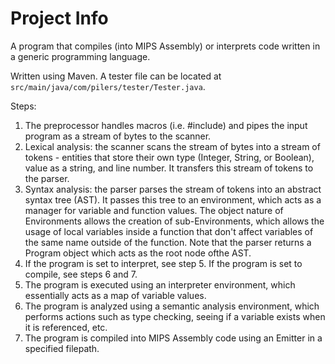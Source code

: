 # Project Info
A program that compiles (into MIPS Assembly) or interprets code written in a generic programming language.

Written using Maven. A tester file can be located at `src/main/java/com/pilers/tester/Tester.java`.

Steps:
1. The preprocessor handles macros (i.e. #include) and pipes the input program as a stream of bytes to the scanner.
2. Lexical analysis: the scanner scans the stream of bytes into a stream of tokens - entities that store their own type (Integer, String, or Boolean), value as a string, and line number. It transfers this stream of tokens to the parser.
3. Syntax analysis: the parser parses the stream of tokens into an abstract syntax tree (AST). It passes this tree to an environment, which acts as a manager for variable and function values. The object nature of Environments allows the creation of sub-Environments, which allows the usage of local variables inside a function that don't affect variables of the same name outside of the function. Note that the parser returns a Program object which acts as the root node ofthe AST.
4. If the program is set to interpret, see step 5. If the program is set to compile, see steps 6 and 7.
5. The program is executed using an interpreter environment, which essentially acts as a map of variable values.
6. The program is analyzed using a semantic analysis environment, which performs actions such as type checking, seeing if a variable exists when it is referenced, etc.
7. The program is compiled into MIPS Assembly code using an Emitter in a specified filepath.